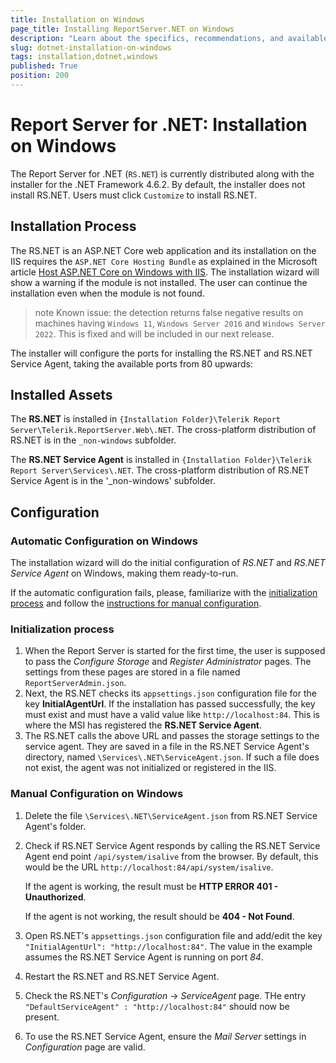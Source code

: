```yaml
---
title: Installation on Windows
page_title: Installing ReportServer.NET on Windows
description: "Learn about the specifics, recommendations, and available approaches for installing the Telerik Report Server for .NET on Windows."
slug: dotnet-installation-on-windows
tags: installation,dotnet,windows
published: True
position: 200
---
```


# Report Server for .NET: Installation on Windows

The Report Server for .NET (`RS.NET`) is currently distributed along with the installer for the .NET Framework 4.6.2. By default, the installer does not install RS.NET. Users must click `Customize` to install RS.NET.

## Installation Process

The RS.NET is an ASP.NET Core web application and its installation on the IIS requires the `ASP.NET Core Hosting Bundle` as explained in the Microsoft article [Host ASP.NET Core on Windows with IIS](https://learn.microsoft.com/en-us/aspnet/core/host-and-deploy/iis/?view=aspnetcore-8.0). The installation wizard will show a warning if the module is not installed. The user can continue the installation even when the module is not found.

>note Known issue: the detection returns false negative results on machines having `Windows 11`, `Windows Server 2016` and `Windows Server 2022`. This is fixed and will be included in our next release.

The installer will configure the ports for installing the RS.NET and RS.NET Service Agent, taking the available ports from 80 upwards:



## Installed Assets

The __RS.NET__ is installed in `{Installation Folder}\Telerik Report Server\Telerik.ReportServer.Web\.NET`. The cross-platform distribution of RS.NET is in the `_non-windows` subfolder.

The __RS.NET Service Agent__ is installed in `{Installation Folder}\Telerik Report Server\Services\.NET`. The cross-platform distribution of RS.NET Service Agent is in the '_non-windows' subfolder.

## Configuration

### Automatic Configuration on Windows

The installation wizard will do the initial configuration of _RS.NET_ and _RS.NET Service Agent_ on Windows, making them ready-to-run.

If the automatic configuration fails, please, familiarize with the [initialization process](#initialization-process) and follow the [instructions for manual configuration](#manual-configuration-on-windows).

### Initialization process

1. When the Report Server is started for the first time, the user is supposed to pass the _Configure Storage_ and _Register Administrator_ pages. The settings from these pages are stored in a file named `ReportServerAdmin.json`.
1. Next, the RS.NET checks its `appsettings.json` configuration file for the key __InitialAgentUrl__. If the installation has passed successfully, the key must exist and must have a valid value like `http://localhost:84`. This is where the MSI has registered the __RS.NET Service Agent__.
1. The RS.NET calls the above URL and passes the storage settings to the service agent. They are saved in a file in the RS.NET Service Agent's directory, named `\Services\.NET\ServiceAgent.json`. If such a file does not exist, the agent was not initialized or registered in the IIS.

### Manual Configuration on Windows

1. Delete the file `\Services\.NET\ServiceAgent.json` from RS.NET Service Agent's folder.
1. Check if RS.NET Service Agent responds by calling the RS.NET Service Agent end point `/api/system/isalive` from the browser. By default, this would be the URL `http://localhost:84/api/system/isalive`.

	If the agent is working, the result must be __HTTP ERROR 401 - Unauthorized__.

	If the agent is not working, the result should be __404 - Not Found__.

1. Open RS.NET's `appsettings.json` configuration file and add/edit the key `"InitialAgentUrl": "http://localhost:84"`. The value in the example assumes the RS.NET Service Agent is running on port _84_.
1. Restart the RS.NET and RS.NET Service Agent.
1. Check the RS.NET's _Configuration_ -> _ServiceAgent_ page. THe entry `"DefaultServiceAgent" : "http://localhost:84"` should now be present.
1. To use the RS.NET Service Agent, ensure the _Mail Server_ settings in _Configuration_ page are valid.
